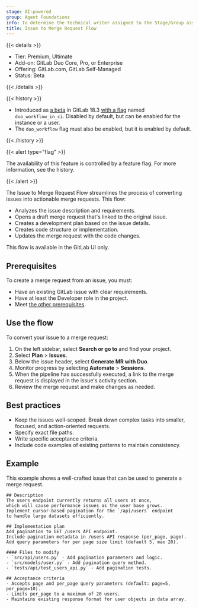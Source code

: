 ```yaml
---
stage: AI-powered
group: Agent Foundations
info: To determine the technical writer assigned to the Stage/Group associated with this page, see https://handbook.gitlab.com/handbook/product/ux/technical-writing/#assignments
title: Issue to Merge Request Flow
---
```


{{< details >}}

- Tier: Premium, Ultimate
- Add-on: GitLab Duo Core, Pro, or Enterprise
- Offering: GitLab.com, GitLab Self-Managed
- Status: Beta

{{< /details >}}

{{< history >}}

- Introduced as [a beta](../../../policy/development_stages_support.md) in GitLab 18.3 [with a flag](../../../administration/feature_flags/_index.md) named `duo_workflow_in_ci`. Disabled by default, but can be enabled for the instance or a user.
- The `duo_workflow` flag must also be enabled, but it is enabled by default.

{{< /history >}}

{{< alert type="flag" >}}

The availability of this feature is controlled by a feature flag.
For more information, see the history.

{{< /alert >}}

The Issue to Merge Request Flow streamlines the process of converting issues into actionable merge requests. This flow:

- Analyzes the issue description and requirements.
- Opens a draft merge request that's linked to the original issue.
- Creates a development plan based on the issue details.
- Creates code structure or implementation.
- Updates the merge request with the code changes.

This flow is available in the GitLab UI only.

## Prerequisites

To create a merge request from an issue, you must:

- Have an existing GitLab issue with clear requirements.
- Have at least the Developer role in the project.
- Meet [the other prerequisites](../../duo_agent_platform/_index.md#prerequisites).

## Use the flow

To convert your issue to a merge request:

1. On the left sidebar, select **Search or go to** and find your project.
1. Select **Plan** > **Issues**.
1. Below the issue header, select **Generate MR with Duo**.
1. Monitor progress by selecting **Automate** > **Sessions**.
1. When the pipeline has successfully executed, a link to the merge request
   is displayed in the issue's activity section.
1. Review the merge request and make changes as needed.

## Best practices

- Keep the issues well-scoped. Break down complex tasks into smaller, focused, and action-oriented requests.
- Specify exact file paths.
- Write specific acceptance criteria.
- Include code examples of existing patterns to maintain consistency.

## Example

This example shows a well-crafted issue that can be used to generate a merge request.

```plaintext
## Description
The users endpoint currently returns all users at once,
which will cause performance issues as the user base grows.
Implement cursor-based pagination for the `/api/users` endpoint
to handle large datasets efficiently.

## Implementation plan
Add pagination to GET /users API endpoint.
Include pagination metadata in /users API response (per_page, page).
Add query parameters for per page size limit (default 5, max 20).

#### Files to modify
- `src/api/users.py` - Add pagination parameters and logic.
- `src/models/user.py` - Add pagination query method.
- `tests/api/test_users_api.py` - Add pagination tests.

## Acceptance criteria
- Accepts page and per_page query parameters (default: page=5, per_page=10).
- Limits per_page to a maximum of 20 users.
- Maintains existing response format for user objects in data array.
```
